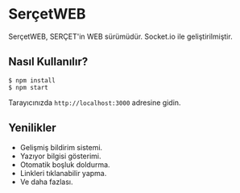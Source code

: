 
# SerçetWEB

SerçetWEB, SERÇET'in WEB sürümüdür. Socket.io ile geliştirilmiştir. 

## Nasıl Kullanılır?

```
$ npm install
$ npm start
```

Tarayıcınızda `http://localhost:3000` adresine gidin.

## Yenilikler

- Gelişmiş bildirim sistemi.
- Yazıyor bilgisi gösterimi.
- Otomatik boşluk doldurma.
- Linkleri tıklanabilir yapma.
- Ve daha fazlası.